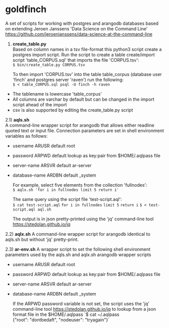 # goldfinch
A set of scripts for working with postgres and arangodb databases based on extending Jeroen Janssens 'Data Science on the Command Line' https://github.com/jeroenjanssens/data-science-at-the-command-line  

1) **create_table.py**  
  Based on column names in a tsv file-format this python3 script create a postgres import script. Run the script to create a table create/import script 'table_CORPUS.sql' that imports the file 'CORPUS.tsv':  
`$ bin/create_table.py CORPUS.tsv`

   To then import 'CORPUS.tsv' into the table table_corpus (database user 'finch' and postgres server 'raven') run the following:  
`$ < table_CORPUS.sql psql -U finch -h raven` 

  * The tablename is lowercase 'table_corpus'
  * All columns are varchar by default but can be changed in the import script ahead of the import  
  * csv is also supported by editing the create_table.py script

2.1) **aqls.sh**  
A command-line wrapper script for arangodb that allows either readline quoted text or input file. Connection parameters are set in shell environment variables as follows:
* username      ARUSR default root
* password      ARPWD default lookup as key:pair from $HOME/.aqlpass file
* server-name   ARSVR default ar-server
* database-name ARDBN default _system

   For example, select five elements from the collection 'fullnodes':  
`$ aqlx.sh 'for i in fullnodes limit 5 return i'`  

   The same query using the script file 'test-script.aql':  
`$ cat test-script.aql`
`for i in fullnodes`
`limit 5` 
`return i`
`$ < test-script.aql aql.sh`

   The output is in json pretty-printed using the 'jq' command-line tool https://stedolan.github.io/jq

2.2) **aqlx.sh** 
A command-line wrapper script for arangodb identical to aqls.sh but without 'jq' pretty-print.  

2.3) **ar-env.sh** 
A wrapper script to set the following shell environment parameters used by the aqls.sh and aqlx.sh arangodb wrapper scripts
* username      ARUSR default root  
* password      ARPWD default lookup as key:pair from $HOME/.aqlpass file  
* server-name   ARSVR default ar-server  
* database-name ARDBN default _system  

   If the ARPWD password variable is not set, the script uses the 'jq' command-line tool https://stedolan.github.io/jq to lookup from a json format file in the $HOME/.aqlpass  
`$ cat ~/.aqlpass  
{"root": "dontbedaft", "nodeuser": "tryagain"}`  